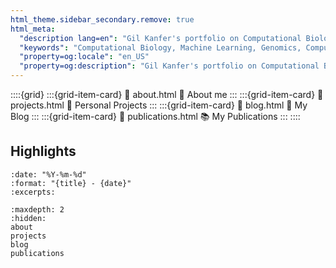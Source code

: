 ```yaml
---
html_theme.sidebar_secondary.remove: true
html_meta:
  "description lang=en": "Gil Kanfer's portfolio on Computational Biology and Genomics. Discover my journey from deep learning applications to genome analysis. A look into the fascinating world of computational biology."
  "keywords": "Computational Biology, Machine Learning, Genomics, Computer Vision  Gil Kanfer"
  "property=og:locale": "en_US"
  "property=og:description": "Gil Kanfer's portfolio on Computational Biology and Genomics. Discover my journey from deep learning applications to genome analysis. A look into the fascinating world of computational biology."
---
```


::::{grid}
:::{grid-item-card}
:link: about.html
🔬 About me
:::
:::{grid-item-card}
:link: projects.html
🧬 Personal Projects 
:::
:::{grid-item-card}
:link: blog.html
📗 My Blog
:::
:::{grid-item-card}
:link: publications.html
📚 My Publications
:::
::::

## Highlights

```{postlist}
:date: "%Y-%m-%d"
:format: "{title} - {date}"
:excerpts:
```

```{toctree}
:maxdepth: 2
:hidden:
about
projects
blog
publications
```